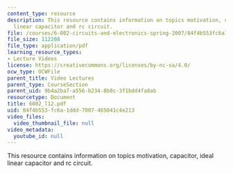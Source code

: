 ```yaml
---
content_type: resource
description: This resource contains information on topics motivation, capacitor, ideal
  linear capacitor and rc circuit.
file: /courses/6-002-circuits-and-electronics-spring-2007/84f4b553fc6a1ddd7007465041c4e213_6002_l12.pdf
file_size: 112208
file_type: application/pdf
learning_resource_types:
- Lecture Videos
license: https://creativecommons.org/licenses/by-nc-sa/4.0/
ocw_type: OCWFile
parent_title: Video Lectures
parent_type: CourseSection
parent_uid: 9b4a2ba7-a556-b234-8b0c-3f1bdd4fa8ab
resourcetype: Document
title: 6002_l12.pdf
uid: 84f4b553-fc6a-1ddd-7007-465041c4e213
video_files:
  video_thumbnail_file: null
video_metadata:
  youtube_id: null
---
```

This resource contains information on topics motivation, capacitor, ideal linear capacitor and rc circuit.